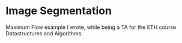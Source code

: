 # Image Segmentation
Maximum Flow example I wrote, while being a TA for the ETH course Datastructures and Algorithms.

